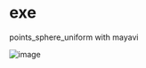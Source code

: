 # exe


points_sphere_uniform with mayavi

![image](https://github.com/execoan/exe/assets/55671984/f24313d8-a43f-4081-bfe5-7e96ea7e580c)
